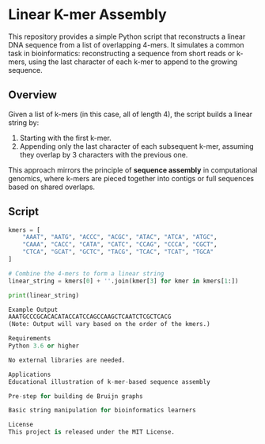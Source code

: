 # Linear K-mer Assembly

This repository provides a simple Python script that reconstructs a linear DNA sequence from a list of overlapping 4-mers. It simulates a common task in bioinformatics: reconstructing a sequence from short reads or k-mers, using the last character of each k-mer to append to the growing sequence.

## Overview

Given a list of k-mers (in this case, all of length 4), the script builds a linear string by:
1. Starting with the first k-mer.
2. Appending only the last character of each subsequent k-mer, assuming they overlap by 3 characters with the previous one.

This approach mirrors the principle of **sequence assembly** in computational genomics, where k-mers are pieced together into contigs or full sequences based on shared overlaps.

## Script

```python
kmers = [
    "AAAT", "AATG", "ACCC", "ACGC", "ATAC", "ATCA", "ATGC",
    "CAAA", "CACC", "CATA", "CATC", "CCAG", "CCCA", "CGCT",
    "CTCA", "GCAT", "GCTC", "TACG", "TCAC", "TCAT", "TGCA"
]

# Combine the 4-mers to form a linear string
linear_string = kmers[0] + ''.join(kmer[3] for kmer in kmers[1:])

print(linear_string)

Example Output
AAATGCCCGCACACATACCATCCAGCCAAGCTCAATCTCGCTCACG
(Note: Output will vary based on the order of the kmers.)

Requirements
Python 3.6 or higher

No external libraries are needed.

Applications
Educational illustration of k-mer-based sequence assembly

Pre-step for building de Bruijn graphs

Basic string manipulation for bioinformatics learners

License
This project is released under the MIT License.





